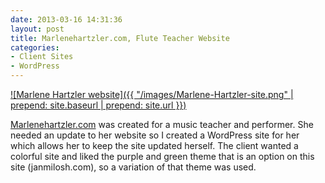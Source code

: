 ```yaml
---
date: 2013-03-16 14:31:36
layout: post
title: Marlenehartzler.com, Flute Teacher Website
categories:
- Client Sites
- WordPress
---
```


[![Marlene Hartzler website]({{ "/images/Marlene-Hartzler-site.png" | prepend: site.baseurl | prepend: site.url }})](http://marlenehartzler.com)

[Marlenehartzler.com](http://marlenehartzler.com) was created for a music teacher and performer. She needed an update to her website so I created a WordPress site for her which allows her to keep the site updated herself. The client wanted a colorful site and liked the purple and green theme that is an option on this site (janmilosh.com), so a variation of that theme was used.
